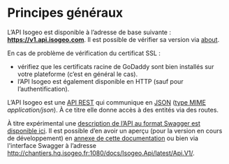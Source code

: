 # Principes généraux

L’API Isogeo est disponible à l’adresse de base suivante : **https://v1.api.isogeo.com**. Il est possible de vérifier sa version via [about](https://v1.api.isogeo.com/about).

En cas de problème de vérification du certificat SSL :

* vérifiez que les certificats racine de GoDaddy sont bien installés sur votre plateforme \(c’est en général le cas\).
* l’API Isogeo est également disponible en HTTP \(sauf pour l’authentification\).

L’API Isogeo est une [API REST](https://restfulapi.net/) qui communique en [JSON](https://fr.wikipedia.org/wiki/JavaScript_Object_Notation) \([type MIME](https://fr.wikipedia.org/wiki/Type_MIME) _application/json_\). À ce titre elle donne accès à des entités via des routes.

À titre expérimental une [description de l’API au format Swagger est disponible ici](http://v1.api.isogeo.com/swagger.json). Il est possible d’en avoir un aperçu \(pour la version en cours de développement\) en [annexe de cette documentation](/appendices/swagger.md) ou bien via l'interface Swagger à l’adresse http://chantiers.hq.isogeo.fr:1080/docs/Isogeo.Api/latest/Api.V1/.


